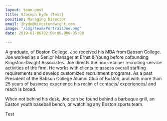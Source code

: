 ```yaml
---
layout: team-post
title: 9Joseph Hyde (Test)
position: Managing Director
email: jhyde@kingstondwight.com
image: "/img/team/PortraitJoe.png"
date: 2019-01-06T02:00:00.000-05:00

---
```

A graduate, of Boston College, Joe received his MBA from Babson College. Joe worked as a Senior Manager at Ernst & Young before cofounding Kingston-Dwight Associates.  Joe directs the non-retainer recruiting service activities of the firm.  He works with clients to assess overall staffing requirements and develop customized recruitment programs.  As a past President of the Babson College Alumni Club of Boston, and with more than 25 years of business experience his realm of contacts/ experiences/ and reach is broad.

When not behind his desk, Joe can be found behind a barbeque grill, an Easton youth baseball bench, or watching any Boston sports team.

Test